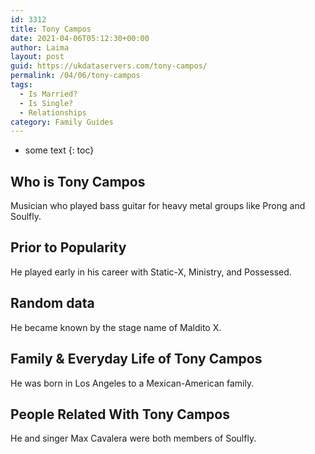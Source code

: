 ```yaml
---
id: 3312
title: Tony Campos
date: 2021-04-06T05:12:30+00:00
author: Laima
layout: post
guid: https://ukdataservers.com/tony-campos/
permalink: /04/06/tony-campos
tags:
  - Is Married?
  - Is Single?
  - Relationships
category: Family Guides
---
```


* some text
{: toc}


## Who is Tony Campos
                  
                  
                  
Musician who played bass guitar for heavy metal groups like Prong and Soulfly.
                  
              
            
              
            
                
                
                
## Prior to Popularity
                  
                  
                  
He played early in his career with Static-X, Ministry, and Possessed.
                  
              
            
              
            
                
                
                
## Random data
                  
                  
                  
He became known by the stage name of Maldito X.
                  
              
            
              
            
                
                
                
## Family & Everyday Life of Tony Campos
                  
                  
                  
He was born in Los Angeles to a Mexican-American family.
                  
              
            
              
            
                
                
                
## People Related With Tony Campos
                  
                  
                  
He and singer Max Cavalera were both members of Soulfly.
                  
              
            
              
            
                
              
            
              
              
            
            
              
            
          
          
          